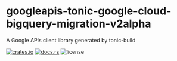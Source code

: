 # googleapis-tonic-google-cloud-bigquery-migration-v2alpha

A Google APIs client library generated by tonic-build

[![crates.io](https://img.shields.io/crates/v/googleapis-tonic-google-cloud-bigquery-migration-v2alpha)](https://crates.io/crates/googleapis-tonic-google-cloud-bigquery-migration-v2alpha)
[![docs.rs](https://img.shields.io/docsrs/googleapis-tonic-google-cloud-bigquery-migration-v2alpha)](https://docs.rs/googleapis-tonic-google-cloud-bigquery-migration-v2alpha)
![license](https://img.shields.io/crates/l/googleapis-tonic-google-cloud-bigquery-migration-v2alpha)
